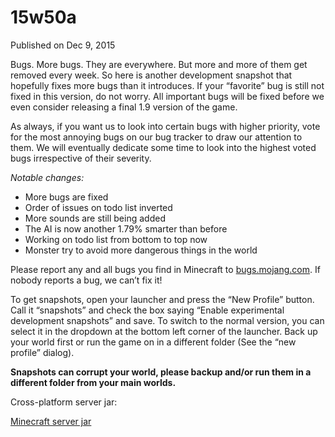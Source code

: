 # 15w50a
Published on Dec 9, 2015

Bugs. More bugs. They are everywhere. But more and more of them get removed
every week. So here is another development snapshot that hopefully fixes more
bugs than it introduces. If your “favorite” bug is still not fixed in this
version, do not worry. All important bugs will be fixed before we even
consider releasing a final 1.9 version of the game.

As always, if you want us to look into certain bugs with higher priority, vote
for the most annoying bugs on our bug tracker to draw our attention to them.
We will eventually dedicate some time to look into the highest voted bugs
irrespective of their severity.

_Notable changes:_

  * More bugs are fixed
  * Order of issues on todo list inverted
  * More sounds are still being added
  * The AI is now another 1.79% smarter than before
  * Working on todo list from bottom to top now
  * Monster try to avoid more dangerous things in the world

Please report any and all bugs you find in Minecraft to
[bugs.mojang.com](https://bugs.mojang.com). If nobody reports a bug, we can’t
fix it!

To get snapshots, open your launcher and press the “New Profile” button. Call
it “snapshots” and check the box saying “Enable experimental development
snapshots” and save. To switch to the normal version, you can select it in the
dropdown at the bottom left corner of the launcher. Back up your world first
or run the game on in a different folder (See the “new profile” dialog).

**Snapshots can corrupt your world, please backup and/or run them in a
different folder from your main worlds.**

Cross-platform server jar:

[Minecraft server
jar](https://launcher.mojang.com/mc/game/15w50a/server/3ce8624859c8d38b38d2209e30f4fe76b2866de9/server.jar)



